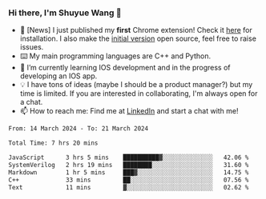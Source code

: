 ### Hi there, I'm Shuyue Wang 👋

- 🎉 [News] I just published my **first** Chrome extension! Check it [here](https://chrome.google.com/webstore/detail/aiofdhjednbbfajbcpmgbblpljncfnkh) for installation. I also make the [initial version](https://github.com/wangsy503/PennCalendar) open source, feel free to raise issues.
- ⌨️ My main programming languages are C++ and Python.
- 🌱 I’m currently learning IOS development and in the progress of developing an IOS app.
- 💡 I have tons of ideas (maybe I should be a product manager?) but my time is limited. If you are interested in collaborating, I'm always open for a chat.
- 📫 How to reach me: Find me at [LinkedIn](https://www.linkedin.com/in/shuyuew/) and start a chat with me!

<!--
**wangsy503/wangsy503** is a ✨ _special_ ✨ repository because its `README.md` (this file) appears on your GitHub profile.

Here are some ideas to get you started:

- 🔭 I’m currently working on ...
- 🌱 I’m currently learning ...
- 👯 I’m looking to collaborate on ...
- 🤔 I’m looking for help with ...
- 💬 Ask me about ...
- 📫 How to reach me: ...
- 😄 Pronouns: ...
- ⚡ Fun fact: ...
-->
<!--START_SECTION:waka-->

```txt
From: 14 March 2024 - To: 21 March 2024

Total Time: 7 hrs 20 mins

JavaScript      3 hrs 5 mins    ██████████▓░░░░░░░░░░░░░░   42.06 %
SystemVerilog   2 hrs 19 mins   ████████░░░░░░░░░░░░░░░░░   31.60 %
Markdown        1 hr 5 mins     ███▓░░░░░░░░░░░░░░░░░░░░░   14.75 %
C++             33 mins         ██░░░░░░░░░░░░░░░░░░░░░░░   07.56 %
Text            11 mins         ▓░░░░░░░░░░░░░░░░░░░░░░░░   02.62 %
```

<!--END_SECTION:waka-->
